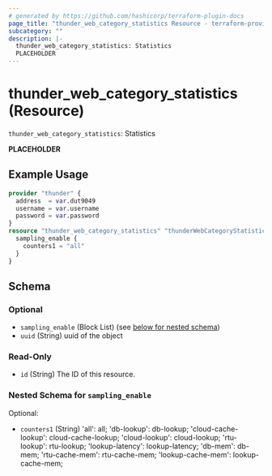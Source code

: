 ```yaml
---
# generated by https://github.com/hashicorp/terraform-plugin-docs
page_title: "thunder_web_category_statistics Resource - terraform-provider-thunder"
subcategory: ""
description: |-
  thunder_web_category_statistics: Statistics
  PLACEHOLDER
---
```


# thunder_web_category_statistics (Resource)

`thunder_web_category_statistics`: Statistics

__PLACEHOLDER__

## Example Usage

```terraform
provider "thunder" {
  address  = var.dut9049
  username = var.username
  password = var.password
}
resource "thunder_web_category_statistics" "thunderWebCategoryStatisticsTest" {
  sampling_enable {
    counters1 = "all"
  }
}
```

<!-- schema generated by tfplugindocs -->
## Schema

### Optional

- `sampling_enable` (Block List) (see [below for nested schema](#nestedblock--sampling_enable))
- `uuid` (String) uuid of the object

### Read-Only

- `id` (String) The ID of this resource.

<a id="nestedblock--sampling_enable"></a>
### Nested Schema for `sampling_enable`

Optional:

- `counters1` (String) 'all': all; 'db-lookup': db-lookup; 'cloud-cache-lookup': cloud-cache-lookup; 'cloud-lookup': cloud-lookup; 'rtu-lookup': rtu-lookup; 'lookup-latency': lookup-latency; 'db-mem': db-mem; 'rtu-cache-mem': rtu-cache-mem; 'lookup-cache-mem': lookup-cache-mem;


